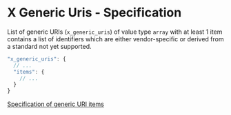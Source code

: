 # X Generic Uris - Specification

List of generic URIs (`x_generic_uris`) of value type `array` with at least 1 item contains a list of identifiers which are either vendor-specific or derived from a standard not yet supported.

```javascript
"x_generic_uris": {
  // ...
  "items": {
    // ...
  }
}
```

[Specification of generic URI items](types/full_product_name/product_identification_helper/x_generic_uris/x_generic_uri-spec.en.md)
